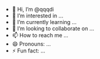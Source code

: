 - 👋 Hi, I’m @qqqdi
- 👀 I’m interested in ...
- 🌱 I’m currently learning ...
- 💞️ I’m looking to collaborate on ...
- 📫 How to reach me ...
- 😄 Pronouns: ...
- ⚡ Fun fact: ...

<!---
qqqdi/qqqdi is a ✨ special ✨ repository because its `README.md` (this file) appears on your GitHub profile.
You can click the Preview link to take a look at your changes.
--->

